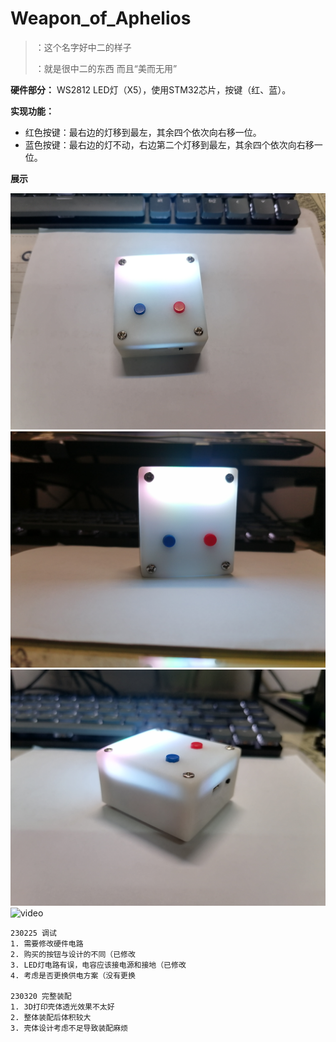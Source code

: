 # Weapon_of_Aphelios

> ：这个名字好中二的样子
> 
> ：就是很中二的东西
> 而且“美而无用”

**硬件部分：** WS2812 LED灯（X5），使用STM32芯片，按键（红、蓝）。

**实现功能：**
* 红色按键：最右边的灯移到最左，其余四个依次向右移一位。
* 蓝色按键：最右边的灯不动，右边第二个灯移到最左，其余四个依次向右移一位。

**展示**

![图1](/5.DISPLAY/pic1.jpg)
![图2](/5.DISPLAY/pic2.jpg)
![图3](/5.DISPLAY/pic3.jpg)
![video](/5.DISPLAY/video.gif)


```
230225 调试
1. 需要修改硬件电路
2. 购买的按钮与设计的不同（已修改
3. LED灯电路有误，电容应该接电源和接地（已修改
4. 考虑是否更换供电方案（没有更换

230320 完整装配
1. 3D打印壳体透光效果不太好
2. 整体装配后体积较大
3. 壳体设计考虑不足导致装配麻烦
```